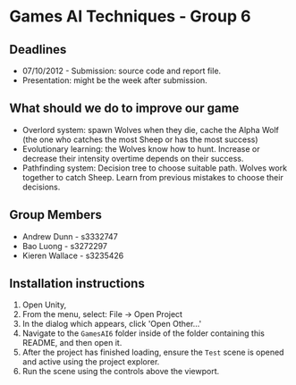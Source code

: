 Games AI Techniques - Group 6
=============================


Deadlines
-------------
- 07/10/2012 - Submission: source code and report file.
- Presentation: might be the week after submission.


What should we do to improve our game
-------------
- Overlord system: spawn Wolves when they die, cache the Alpha Wolf (the one who catches the most Sheep or has the most success)
- Evolutionary learning: the Wolves know how to hunt. Increase or decrease their intensity overtime depends on their success.
- Pathfinding system: Decision tree to choose suitable path. Wolves work together to catch Sheep. Learn from previous mistakes to choose their decisions.


Group Members
-------------
* Andrew Dunn - s3332747
* Bao Luong - s3272297
* Kieren Wallace - s3235426

Installation instructions
-------------------------
1. Open Unity, 
2. From the menu, select: File -> Open Project
3. In the dialog which appears, click 'Open Other…'
4. Navigate to the `GamesAI6` folder inside of the folder containing this README, and then open it.
5. After the project has finished loading, ensure the `Test` scene is opened and active using the project explorer.
6. Run the scene using the controls above the viewport.

